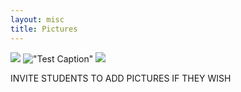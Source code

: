 ```yaml
---
layout: misc
title: Pictures
---
```


![](felipe_olivia_treats1.png)
!["Test Caption"](felipe_olivia_treats2.png)
![](felipe_olivia_treats3.png)

INVITE STUDENTS TO ADD PICTURES IF THEY WISH
